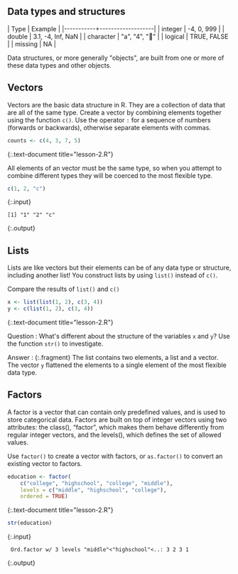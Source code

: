 ---
---

## Data types and structures

| Type      | Example           |
|-----------+-------------------|
| integer   | -4, 0, 999        |
| double    | 3.1, -4, Inf, NaN |
| character | "a", "4", "👏"     |
| logical   | TRUE, FALSE       |
| missing   | NA                |

Data structures, or more generally "objects", are built from one or more of these data types and other objects.

<!--split-->

## Vectors

Vectors are the basic data structure in R. They are a collection of data that are all of the same type. Create a vector by combining elements together using the function `c()`. Use the operator `:` for a sequence of numbers (forwards or backwards), otherwise separate elements with commas. 


~~~r
counts <- c(4, 3, 7, 5)
~~~
{:.text-document title="lesson-2.R"}

All elements of an vector must be the same type, so when you attempt to combine different types they will be coerced to the most flexible type. 


~~~r
c(1, 2, "c")
~~~
{:.input}
~~~
[1] "1" "2" "c"
~~~
{:.output}

<!--split-->

## Lists

Lists are like vectors but their elements can be of any data type or structure, including another list! You construct lists by using `list()` instead of `c()`. 

Compare the results of `list()` and `c()`


~~~r
x <- list(list(1, 2), c(3, 4))
y <- c(list(1, 2), c(3, 4))
~~~
{:.text-document title="lesson-2.R"}

Question
: What's different about the structure of the variables `x` and `y`? Use the function `str()` to investigate.

Answer
: {:.fragment} The list contains two elements, a list and a vector. The vector `y` flattened the elements to a single element of the most flexible data type.

<!--split-->

## Factors

A factor is a vector that can contain only predefined values, and is used to store categorical data. Factors are built on top of integer vectors using two attributes: the class(), “factor”, which makes them behave differently from regular integer vectors, and the levels(), which defines the set of allowed values. 

<!--split-->

Use `factor()` to create a vector with factors, or `as.factor()` to convert an existing vector to factors.  


~~~r
education <- factor(
    c("college", "highschool", "college", "middle"),
    levels = c("middle", "highschool", "college"),
    ordered = TRUE)
~~~
{:.text-document title="lesson-2.R"}


~~~r
str(education)
~~~
{:.input}
~~~
 Ord.factor w/ 3 levels "middle"<"highschool"<..: 3 2 3 1
~~~
{:.output}
